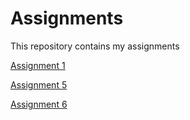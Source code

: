 # Assignments
This repository contains my assignments

[Assignment 1](https://github.com/mvbarroeta/Assignments/blob/master/Assignment_week_2.ipynb)

[Assignment 5](https://github.com/mvbarroeta/Assignments/blob/master/Assignment_week_5%20(M.%20Victoria%20Barroeta).md)

[Assignment 6](https://github.com/mvbarroeta/Assignments/blob/master/assignment4.md)
